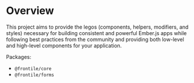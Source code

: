 # Overview

This project aims to provide the legos (components, helpers, modifiers, and styles) necessary for building consistent and powerful Ember.js apps while following best practices from the community and providing both low-level and high-level components for your application.


Packages:

- `@frontile/core`
- `@frontile/forms`
